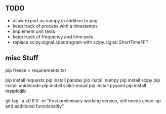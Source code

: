 ## TODO
*   allow export as numpy in addition to png
*   keep track of process with a timestamps
*   implement unit tests
*   keep track of frequency and time axes 
*   replace scipy.signal.spectrogram  with scipy.signal.ShortTimeFFT

## misc Stuff

pip freeze > requirements.txt 

pip install requests 
pip install pandas
pip install numpy
pip install scipy
pip install unidecode
pip install scikit-maad
pip install pyyaml
pip install matplotlib


git tag -a v0.9.0 -m "First preliminary working version, still needs clean-up and additional functionality"









